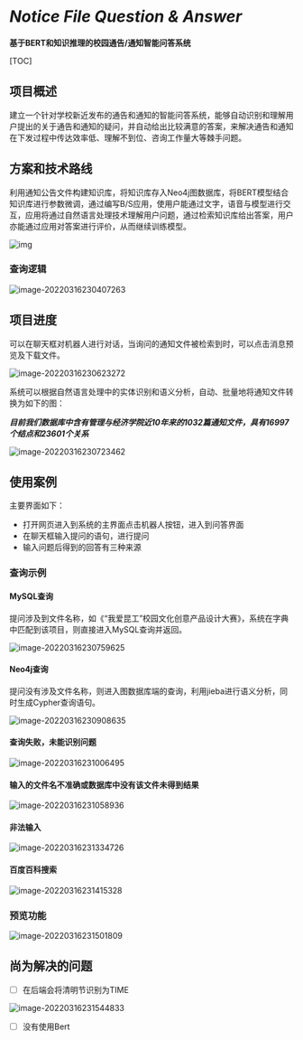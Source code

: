 # *Notice File Question & Answer*

**基于BERT和知识推理的校园通告/通知智能问答系统**

[TOC]

## 项目概述

​	建立一个针对学校新近发布的通告和通知的智能问答系统，能够自动识别和理解用户提出的关于通告和通知的疑问，并自动给出比较满意的答案，来解决通告和通知在下发过程中传达效率低、理解不到位、咨询工作量大等棘手问题。

## 方案和技术路线

​	利用通知公告文件构建知识库，将知识库存入Neo4j图数据库，将BERT模型结合知识库进行参数微调，通过编写B/S应用，使用户能通过文字，语音与模型进行交互，应用将通过自然语言处理技术理解用户问题，通过检索知识库给出答案，用户亦能通过应用对答案进行评价，从而继续训练模型。

![img](file:///C:/Users/冰/AppData/Local/Temp/msohtmlclip1/01/clip_image002.png)

### 查询逻辑

![image-20220316230407263](C:/Users/%E5%86%B0/AppData/Roaming/Typora/typora-user-images/image-20220316230407263.png)

## 项目进度

可以在聊天框对机器人进行对话，当询问的通知文件被检索到时，可以点击消息预览及下载文件。

![image-20220316230623272](C:/Users/%E5%86%B0/AppData/Roaming/Typora/typora-user-images/image-20220316230623272.png)

系统可以根据自然语言处理中的实体识别和语义分析，自动、批量地将通知文件转换为如下的图：

***目前我们数据库中含有管理与经济学院近10年来的1032篇通知文件，具有16997个结点和23601个关系***

![image-20220316230723462](C:/Users/%E5%86%B0/AppData/Roaming/Typora/typora-user-images/image-20220316230723462.png)



## 使用案例

主要界面如下：

- 打开网页进入到系统的主界面点击机器人按钮，进入到问答界面
- 在聊天框输入提问的语句，进行提问
- 输入问题后得到的回答有三种来源



### 查询示例

#### MySQL查询

提问涉及到文件名称，如《“我爱昆工”校园文化创意产品设计大赛》，系统在字典中匹配到该项目，则直接进入MySQL查询并返回。

![image-20220316230759625](C:/Users/%E5%86%B0/AppData/Roaming/Typora/typora-user-images/image-20220316230759625.png)

#### Neo4j查询

提问没有涉及文件名称，则进入图数据库端的查询，利用jieba进行语义分析，同时生成Cypher查询语句。

![image-20220316230908635](C:/Users/%E5%86%B0/AppData/Roaming/Typora/typora-user-images/image-20220316230908635.png)

#### 查询失败，未能识别问题

![image-20220316231006495](C:/Users/%E5%86%B0/AppData/Roaming/Typora/typora-user-images/image-20220316231006495.png)

#### 输入的文件名不准确或数据库中没有该文件未得到结果

![image-20220316231058936](C:/Users/%E5%86%B0/AppData/Roaming/Typora/typora-user-images/image-20220316231058936.png)

#### 非法输入

![image-20220316231334726](C:/Users/%E5%86%B0/AppData/Roaming/Typora/typora-user-images/image-20220316231334726.png)

#### 百度百科搜索

![image-20220316231415328](C:/Users/%E5%86%B0/AppData/Roaming/Typora/typora-user-images/image-20220316231415328.png)

### 预览功能

![image-20220316231501809](C:/Users/%E5%86%B0/AppData/Roaming/Typora/typora-user-images/image-20220316231501809.png)



## 尚为解决的问题

- [ ] 在后端会将清明节识别为TIME

![image-20220316231544833](C:/Users/%E5%86%B0/AppData/Roaming/Typora/typora-user-images/image-20220316231544833.png)

- [ ] 没有使用Bert